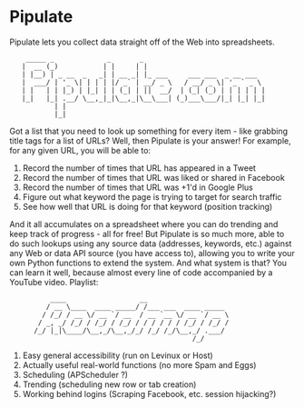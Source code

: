 Pipulate
========

Pipulate lets you collect data straight off of the Web into spreadsheets.

        _____ _             _       _                              
       |  __ (_)           | |     | |                             
       | |__) | _ __  _   _| | __ _| |_ ___     ___ ___  _ __ ___  
       |  ___/ | '_ \| | | | |/ _` | __/ _ \   / __/ _ \| '_ ` _ \ 
       | |   | | |_) | |_| | | (_| | ||  __/  | (_| (_) | | | | | |
       |_|   |_| .__/ \__,_|_|\__,_|\__\___| (_)___\___/|_| |_| |_|
               | |                                                 
               |_|                                                 

Got a list that you need to look up something for every item - like grabbing
title tags for a list of URLs? Well, then Pipulate is your answer! For example,
for any given URL, you will be able to:

  1. Record the number of times that URL has appeared in a Tweet
  2. Record the number of times that URL was liked or shared in Facebook
  3. Record the number of times that URL was +1'd in Google Plus
  4. Figure out what keyword the page is trying to target for search traffic
  5. See how well that URL is doing for that keyword (position tracking)

And it all accumulates on a spreadsheet where you can do trending and keep
track of progress - all for free! But Pipulate is so much more, able to do such
lookups using any source data (addresses, keywords, etc.) against any Web or
data API source (you have access to), allowing you to write your own Python
functions to extend the system. And what system is that? You can learn it well,
because almost every line of code accompanied by a YouTube video. Playlist:

              ____                  __                    
             / __ \____  ____ _____/ /___ ___  ____ _____ 
            / /_/ / __ \/ __ `/ __  / __ `__ \/ __ `/ __ \
           / _, _/ /_/ / /_/ / /_/ / / / / / / /_/ / /_/ /
          /_/ |_|\____/\__,_/\__,_/_/ /_/ /_/\__,_/ .___/ 
                                                 /_/      

  1. Easy general accessibility (run on Levinux or Host)
  2. Actually useful real-world functions (no more Spam and Eggs)
  3. Scheduling (APScheduler ?)
  4. Trending (scheduling new row or tab creation)
  5. Working behind logins (Scraping Facebook, etc. session hijacking?)
